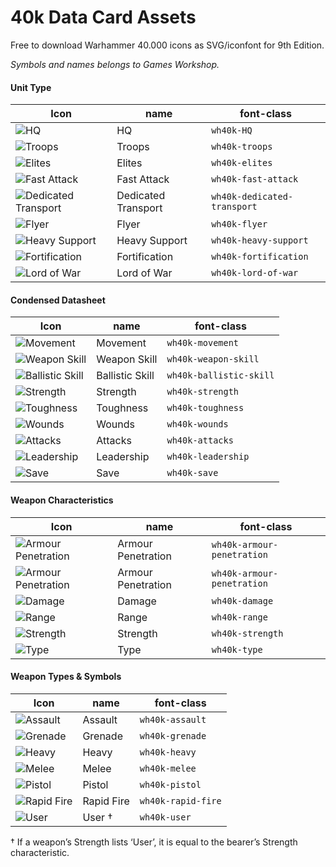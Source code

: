 # 40k Data Card Assets

Free to download Warhammer 40.000 icons as SVG/iconfont for 9th Edition.

*Symbols and names belongs to Games Workshop.*

#### Unit Type

|Icon|name|font-class|
|--|--|--|
|![HQ](./src/svg/HQ.svg)|HQ|`wh40k-HQ`|
|![Troops](./src/svg/Troops.svg)|Troops|`wh40k-troops`|
|![Elites](./src/svg/Elites.svg)|Elites|`wh40k-elites`|
|![Fast Attack](./src/svg/Fast-Attack.svg)|Fast Attack|`wh40k-fast-attack`|
|![Dedicated Transport](./src/svg/Dedicated-Transport.svg)|Dedicated Transport|`wh40k-dedicated-transport`|
|![Flyer](./src/svg/Flyer.svg)|Flyer|`wh40k-flyer`|
|![Heavy Support](./src/svg/Heavy-Support.svg)|Heavy Support|`wh40k-heavy-support`|
|![Fortification](./src/svg/Fortification.svg)|Fortification|`wh40k-fortification`|
|![Lord of War](./src/svg/Lord-of-War.svg)|Lord of War|`wh40k-lord-of-war`|

#### Condensed Datasheet

|Icon|name|font-class|
|--|--|--|
|![Movement](./src/svg/Move.svg)|Movement|`wh40k-movement`|
|![Weapon Skill](./src/svg/WeaponSkill.svg)|Weapon Skill|`wh40k-weapon-skill`|
|![Ballistic Skill](./src/svg/BallisticSkill.svg)|Ballistic Skill|`wh40k-ballistic-skill`|
|![Strength](./src/svg/Strength.svg)|Strength|`wh40k-strength`|
|![Toughness](./src/svg/Toughness.svg)|Toughness|`wh40k-toughness`|
|![Wounds](./src/svg/Wounds.svg)|Wounds|`wh40k-wounds`|
|![Attacks](./src/svg/Attacks.svg)|Attacks|`wh40k-attacks`|
|![Leadership](./src/svg/Leadership.svg)|Leadership|`wh40k-leadership`|
|![Save](./src/svg/Save.svg)|Save|`wh40k-save`|

#### Weapon Characteristics

|Icon|name|font-class|
|--|--|--|
|![Armour Penetration](./src/svg/ArmourPenetration.svg)|Armour Penetration|`wh40k-armour-penetration`|
|![Armour Penetration](./src/svg/ArmourPenetration.svg)|Armour Penetration|`wh40k-armour-penetration`|
|![Damage](./src/svg/Damage.svg)|Damage|`wh40k-damage`|
|![Range](./src/svg/Range.svg)|Range|`wh40k-range`|
|![Strength](./src/svg/Strength.svg)|Strength|`wh40k-strength`|
|![Type](./src/svg/Type.svg)|Type|`wh40k-type`|

#### Weapon Types &amp; Symbols

|Icon|name|font-class|
|--|--|--|
|![Assault](./src/svg/Assault.svg)|Assault|`wh40k-assault`|
|![Grenade](./src/svg/Grenade.svg)|Grenade|`wh40k-grenade`|
|![Heavy](./src/svg/Heavy.svg)|Heavy|`wh40k-heavy`|
|![Melee](./src/svg/Melee.svg)|Melee|`wh40k-melee`|
|![Pistol](./src/svg/Pistol.svg)|Pistol|`wh40k-pistol`|
|![Rapid Fire](./src/svg/RapidFire.svg)|Rapid Fire|`wh40k-rapid-fire`|
|![User](./src/svg/User.svg)|User &#8224;|`wh40k-user`|

&#8224; If a weapon’s Strength lists ‘User’, it is equal to the bearer’s Strength characteristic.
